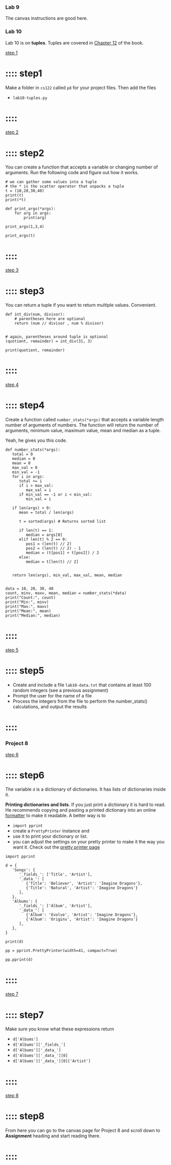 ### Lab 9 

The canvas instructions are good here.

### Lab 10

Lab 10 is on **tuples**.  Tuples are covered in [Chapter 12](https://greenteapress.com/thinkpython2/html/thinkpython2013.html) of the book.

[step 1](::step1/button,transparent)
# :::: step1
Make a folder in `cs122` called `p8` for your project files.  Then add the files 
- `lab10-tuples.py`
# ::::


[step 2](::step2/button,transparent)
# :::: step2
You can create a function that accepts a variable or changing number of arguments.  Run the following code and figure out how it works.
```
# we can gather some values into a tuple
# the * is the scatter operator that unpacks a tuple
t = (10,20,30,40)
print(t)
print(*t)

def print_args(*args):
	for arg in args:
		print(arg)

print_args(1,3,4)

print_args(t)
```
# ::::

[step 3](::step3/button,transparent)
# :::: step3
You can return a tuple if you want to return multiple values. Convenient.
```
def int_div(num, divisor):
	# parentheses here are optional
	return (num // divisor , num % divisor)


# again, parentheses around tuple is optional
(quotient, remainder) = int_div(31, 3)

print(quotient, remainder)
```
# ::::

[step 4](::step4/button,transparent)
# :::: step4
Create a function called `number_stats(*args)` that accepts a variable length number of arguments of numbers. The function will return the number of arguments, minimum value, maximum value, mean and median as a tuple.

Yeah, he gives you this code.
```
def number_stats(*args):
   total = 0
   median = 0
   mean = 0
   max_val = 0
   min_val = -1
   for i in args:
      total += i
      if i > max_val:
         max_val = i
      if min_val == -1 or i < min_val:
         min_val = i

   if len(args) > 0:
      mean = total / len(args)

      t = sorted(args) # Returns sorted list

      if len(t) == 1:
         median = args[0]
      elif len(t) % 2 == 0:
         pos1 = (len(t) // 2)
         pos2 = (len(t) // 2) - 1
         median = (t[pos1] + t[pos2]) / 2
      else:
         median = t[len(t) // 2]


   return len(args), min_val, max_val, mean, median


data = 10, 20, 30, 40
count, minv, maxv, mean, median = number_stats(*data)
print("Count:", count)
print("Min:", minv)
print("Max:", maxv)
print("Mean:", mean)
print("Median:", median)
```
# ::::

[step 5](::step5/button,transparent)
# :::: step5
- Create and include a file `lab10-data.txt` that contains at least 100 random integers (see a previous assignment)
- Prompt the user for the name of a file
- Process the integers from the file to perform the number_stats() calculations, and output the results
# ::::


### Project 8

[step 6](::step6/button,transparent)
# :::: step6
The variable `d` is a dictionary of dictionaries. It has lists of dictionaries inside it. 

**Printing dictionaries and lists**. If you just print a dictionary it is hard to read.  He recommends copying and pasting a printed dictionary into an online [formatter](https://codebeautify.org/python-formatter-beautifier) to make it readable.  A better way is to 
- `import pprint`
- create a `PrettyPrinter` instance and 
- use it to print your dictionary or list.
- you can adjust the settings on your pretty printer to make it the way you want it.  Check out the [pretty printer page](https://docs.python.org/3/library/pprint.html)

```
import pprint

d = {
   'Songs': {
      '_fields_': ['Title', 'Artist'],
      '_data_': [
         {'Title': 'Believer', 'Artist': 'Imagine Dragons'},
         {'Title': 'Natural', 'Artist': 'Imagine Dragons'}
      ],
   },
   'Albums': {
      '_fields_': ['Album', 'Artist'],
      '_data_': [
         {'Album': 'Evolve', 'Artist': 'Imagine Dragons'},
         {'Album': 'Origins', 'Artist': 'Imagine Dragons'}
      ],
   },
}

print(d)

pp = pprint.PrettyPrinter(width=41, compact=True)

pp.pprint(d)
```
# ::::


[step 7](::step7/button,transparent)
# :::: step7
Make sure you know what these expressions return
- `d['Albums']`
- `d['Albums']['_fields_']`
- `d['Albums']['_data_']` 
- `d['Albums']['_data_'][0]` 
- `d['Albums']['_data_'][0]['Artist']`
# ::::




[step 8](::step8/button,transparent)
# :::: step8
From here you can go to the canvas page for Project 8 and scroll down to **Assignment** heading and start reading there.
# ::::


